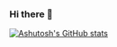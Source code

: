 ### Hi there 👋
[![Ashutosh's GitHub stats](https://github-readme-stats.vercel.app/api?username=ASHUdev05&count_private=true&show_icons=true)](https://github.com/anuraghazra/github-readme-stats)



<!--
**ASHUdev05/ASHUdev05** is a ✨ _special_ ✨ repository because its `README.md` (this file) appears on your GitHub profile.

Here are some ideas to get you started:

- 🔭 I’m currently working on ...
- 🌱 I’m currently learning ...
- 👯 I’m looking to collaborate on ...
- 🤔 I’m looking for help with ...
- 💬 Ask me about ...
- 📫 How to reach me: ...
- 😄 Pronouns: ...
- ⚡ Fun fact: ...
-->
